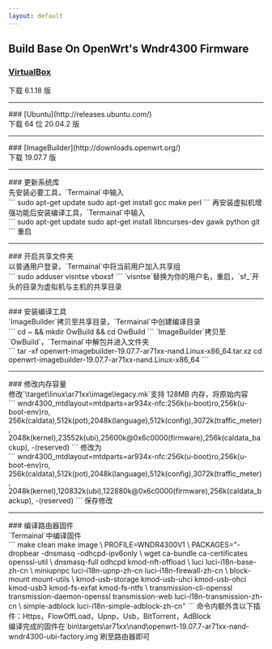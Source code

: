 ```yaml
---
layout: default
---
```


## Build Base On OpenWrt's Wndr4300 Firmware<br>
### [VirtualBox](https://www.virtualbox.org/wiki/Downloads)<br>
下载 6.1.18 版
<hr>
### [Ubuntu](http://releases.ubuntu.com/)<br>
下载 64 位 20.04.2 版
<hr>
### [ImageBuilder](http://downloads.openwrt.org/)<br>
下载 19.07.7 版
<hr>
### 更新系统库<br>
先安装必要工具，`Termainal`中输入<br>
```
sudo apt-get update
sudo apt-get install gcc make perl
```
再安装虚拟机增强功能后安装编译工具，`Termainal`中输入<br>
```
sudo apt-get update
sudo apt-get install libncurses-dev gawk python git
```
重启
<hr>
### 开启共享文件夹<br>
以普通用户登录，`Termainal`中将当前用户加入共享组<br>
```
sudo adduser visntse vboxsf
```
`visntse`替换为你的用户名，重启，`sf_`开头的目录为虚拟机与主机的共享目录
<hr>
### 安装编译工具<br>
`ImageBuilder`拷贝至共享目录，`Termainal`中创建编译目录<br>
```
cd ~ && mkdir OwBuild && cd OwBuild
```
`ImageBuilder`拷贝至`OwBuild`，`Termainal`中解包并进入文件夹<br>
```
tar -xf openwrt-imagebuilder-19.07.7-ar71xx-nand.Linux-x86_64.tar.xz
cd openwrt-imagebuilder-19.07.7-ar71xx-nand.Linux-x86_64
```
<hr>
### 修改内存容量<br>
修改`\target\linux\ar71xx\image\legacy.mk`支持 128MB 内存，将原始内容<br>
```
wndr4300_mtdlayout=mtdparts=ar934x-nfc:256k(u-boot)ro,256k(u-boot-env)ro,
256k(caldata),512k(pot),2048k(language),512k(config),3072k(traffic_meter),
2048k(kernel),23552k(ubi),25600k@0x6c0000(firmware),256k(caldata_backup),
-(reserved)
```
修改为<br>
```
wndr4300_mtdlayout=mtdparts=ar934x-nfc:256k(u-boot)ro,256k(u-boot-env)ro,
256k(caldata),512k(pot),2048k(language),512k(config),3072k(traffic_meter),
2048k(kernel),120832k(ubi),122880k@0x6c0000(firmware),256k(caldata_backup),
-(reserved)
```
保存修改
<hr>
### 编译路由器固件<br>
`Termainal`中编译固件<br>
```
make clean
make image \
PROFILE=WNDR4300V1 \
PACKAGES="-dropbear -dnsmasq -odhcpd-ipv6only \
wget ca-bundle ca-certificates openssl-util \
dnsmasq-full odhcpd kmod-nft-offload \
luci luci-i18n-base-zh-cn \
miniupnpc luci-i18n-upnp-zh-cn luci-i18n-firewall-zh-cn \
block-mount mount-utils \
kmod-usb-storage kmod-usb-uhci kmod-usb-ohci kmod-usb3 kmod-fs-exfat kmod-fs-ntfs \
transmission-cli-openssl transmission-daemon-openssl transmission-web luci-i18n-transmission-zh-cn \
simple-adblock luci-i18n-simple-adblock-zh-cn"
```
命令内额外含以下插件：Https，FlowOffLoad，Upnp，Usb，BitTorrent，AdBlock<br>
编译完成的固件在`bin\targets\ar71xx\nand\openwrt-19.07.7-ar71xx-nand-wndr4300-ubi-factory.img`刷至路由器即可
